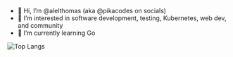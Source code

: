 - 👋 Hi, I’m @alelthomas (aka @pikacodes on socials)
- 👀 I’m interested in software development, testing, Kubernetes, web dev, and community
- 🌱 I’m currently learning Go

<!---
alelthomas/alelthomas is a ✨ special ✨ repository because its `README.md` (this file) appears on your GitHub profile.
You can click the Preview link to take a look at your changes.
--->

![Top Langs](https://github-readme-stats.vercel.app/api/top-langs/?username=alelthomas&theme=tokyonight)

